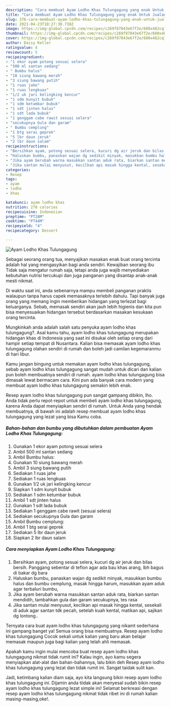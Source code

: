 ```yaml
---
description: "Cara membuat Ayam Lodho Khas Tulungagung yang enak Untuk Jualan"
title: "Cara membuat Ayam Lodho Khas Tulungagung yang enak Untuk Jualan"
slug: 376-cara-membuat-ayam-lodho-khas-tulungagung-yang-enak-untuk-jualan
date: 2021-04-23T10:27:30.738Z
image: https://img-global.cpcdn.com/recipes/c269f87043e67f2e/680x482cq70/ayam-lodho-khas-tulungagung-foto-resep-utama.jpg
thumbnail: https://img-global.cpcdn.com/recipes/c269f87043e67f2e/680x482cq70/ayam-lodho-khas-tulungagung-foto-resep-utama.jpg
cover: https://img-global.cpcdn.com/recipes/c269f87043e67f2e/680x482cq70/ayam-lodho-khas-tulungagung-foto-resep-utama.jpg
author: Daisy Keller
ratingvalue: 4
reviewcount: 5
recipeingredient:
- "1 ekor ayam potong sesuai selera"
- "500 ml santan sedang"
- " Bumbu halus"
- "10 siung bawang merah"
- "3 siung bawang putih"
- "1 ruas jahe"
- "1 ruas lengkuas"
- "1/2 uk jari kelingking kencur"
- "1 sdm kunyit bubuk"
- "1 sdm ketumbar bubuk"
- "1 sdt jinten halus"
- "1 sdt lada bubuk"
- "1 genggam cabe rawit sesuai selera"
- "secukupnya Gula dan garam"
- " Bumbu cemplung"
- "1 btg serai geprek"
- "5 lbr daun jeruk"
- "2 lbr daun salam"
recipeinstructions:
- "Bersihkan ayam, potong sesuai selera, kucuri dg air jeruk dan bilas bersih. Panggang sebentar di teflon agar ada bau khas arang, lbh bagus di bakar dg bara"
- "Haluskan bumbu, panaskan wajan dg sedikit minyak, masukkan bumbu halus dan bumbu cemplung, masak hingga harum, masukkan ayam aduk agar terbaluri bumbu,"
- "Jika ayam berubah warna masukkan santan aduk rata, biarkan santan mendidih, tambahkan gula dan garam secukupnya, tes rasa"
- "Jika santan mulai menyusut, kecilkan api masak hingga kental, sesekali di aduk agar santan tdk pecah, setelah kuah kental, matikan api, sajikan dg lontong.."
categories:
- Resep
tags:
- ayam
- lodho
- khas

katakunci: ayam lodho khas 
nutrition: 278 calories
recipecuisine: Indonesian
preptime: "PT28M"
cooktime: "PT44M"
recipeyield: "4"
recipecategory: Dessert

---
```



![Ayam Lodho Khas Tulungagung](https://img-global.cpcdn.com/recipes/c269f87043e67f2e/680x482cq70/ayam-lodho-khas-tulungagung-foto-resep-utama.jpg)

Sebagai seorang orang tua, menyajikan masakan enak buat orang tercinta adalah hal yang mengasyikan bagi anda sendiri. Kewajiban seorang ibu Tidak saja mengatur rumah saja, tetapi anda juga wajib menyediakan kebutuhan nutrisi tercukupi dan juga panganan yang disantap anak-anak mesti nikmat.

Di waktu  saat ini, anda sebenarnya mampu membeli panganan praktis walaupun tanpa harus capek memasaknya terlebih dahulu. Tapi banyak juga orang yang memang ingin memberikan hidangan yang terlezat bagi keluarganya. Sebab, memasak sendiri akan jauh lebih higienis dan kita pun bisa menyesuaikan hidangan tersebut berdasarkan masakan kesukaan orang tercinta. 



Mungkinkah anda adalah salah satu penyuka ayam lodho khas tulungagung?. Asal kamu tahu, ayam lodho khas tulungagung merupakan hidangan khas di Indonesia yang saat ini disukai oleh setiap orang dari hampir setiap tempat di Nusantara. Kalian bisa memasak ayam lodho khas tulungagung olahan sendiri di rumah dan boleh jadi camilan kegemaranmu di hari libur.

Kamu jangan bingung untuk memakan ayam lodho khas tulungagung, sebab ayam lodho khas tulungagung sangat mudah untuk dicari dan kalian pun boleh membuatnya sendiri di rumah. ayam lodho khas tulungagung bisa dimasak lewat bermacam cara. Kini pun ada banyak cara modern yang membuat ayam lodho khas tulungagung semakin lebih enak.

Resep ayam lodho khas tulungagung pun sangat gampang dibikin, lho. Anda tidak perlu repot-repot untuk membeli ayam lodho khas tulungagung, karena Anda dapat menyiapkan sendiri di rumah. Untuk Anda yang hendak membuatnya, di bawah ini adalah resep membuat ayam lodho khas tulungagung yang lezat yang bisa Kamu coba.

<!--inarticleads1-->

##### Bahan-bahan dan bumbu yang dibutuhkan dalam pembuatan Ayam Lodho Khas Tulungagung:

1. Gunakan 1 ekor ayam potong sesuai selera
1. Ambil 500 ml santan sedang
1. Ambil  Bumbu halus:
1. Gunakan 10 siung bawang merah
1. Ambil 3 siung bawang putih
1. Sediakan 1 ruas jahe
1. Sediakan 1 ruas lengkuas
1. Gunakan 1/2 uk jari kelingking kencur
1. Siapkan 1 sdm kunyit bubuk
1. Sediakan 1 sdm ketumbar bubuk
1. Ambil 1 sdt jinten halus
1. Gunakan 1 sdt lada bubuk
1. Sediakan 1 genggam cabe rawit (sesuai selera)
1. Sediakan secukupnya Gula dan garam
1. Ambil  Bumbu cemplung:
1. Ambil 1 btg serai geprek
1. Sediakan 5 lbr daun jeruk
1. Siapkan 2 lbr daun salam




<!--inarticleads2-->

##### Cara menyiapkan Ayam Lodho Khas Tulungagung:

1. Bersihkan ayam, potong sesuai selera, kucuri dg air jeruk dan bilas bersih. Panggang sebentar di teflon agar ada bau khas arang, lbh bagus di bakar dg bara
1. Haluskan bumbu, panaskan wajan dg sedikit minyak, masukkan bumbu halus dan bumbu cemplung, masak hingga harum, masukkan ayam aduk agar terbaluri bumbu,
1. Jika ayam berubah warna masukkan santan aduk rata, biarkan santan mendidih, tambahkan gula dan garam secukupnya, tes rasa
1. Jika santan mulai menyusut, kecilkan api masak hingga kental, sesekali di aduk agar santan tdk pecah, setelah kuah kental, matikan api, sajikan dg lontong..




Ternyata cara buat ayam lodho khas tulungagung yang nikamt sederhana ini gampang banget ya! Semua orang bisa membuatnya. Resep ayam lodho khas tulungagung Cocok sekali untuk kalian yang baru akan belajar memasak maupun juga bagi kalian yang telah ahli memasak.

Apakah kamu ingin mulai mencoba buat resep ayam lodho khas tulungagung nikmat tidak rumit ini? Kalau ingin, ayo kamu segera menyiapkan alat-alat dan bahan-bahannya, lalu bikin deh Resep ayam lodho khas tulungagung yang lezat dan tidak rumit ini. Sangat taidak sulit kan. 

Jadi, ketimbang kalian diam saja, ayo kita langsung bikin resep ayam lodho khas tulungagung ini. Dijamin anda tiidak akan menyesal sudah bikin resep ayam lodho khas tulungagung lezat simple ini! Selamat berkreasi dengan resep ayam lodho khas tulungagung nikmat tidak ribet ini di rumah kalian masing-masing,oke!.

